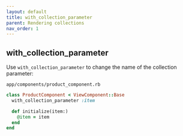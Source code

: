 ```yaml
---
layout: default
title: with_collection_parameter
parent: Rendering collections
nav_order: 1
---
```


## with_collection_parameter

Use `with_collection_parameter` to change the name of the collection parameter:

`app/components/product_component.rb`

```ruby
class ProductComponent < ViewComponent::Base
  with_collection_parameter :item

  def initialize(item:)
    @item = item
  end
end
```

